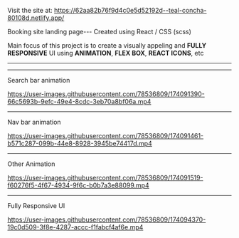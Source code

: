 Visit the site at: https://62aa82b76f9d4c0e5d52192d--teal-concha-80108d.netlify.app/


Booking site landing page--- Created using React / CSS (scss)

Main focus of this project is to create a visually appeling and <strong>FULLY RESPONSIVE</strong> UI using <strong>ANIMATION</strong>, <strong>FLEX BOX</strong>, <strong>REACT ICONS</strong>, etc 


-----------------------------------------------------------------------------------------------------------------------------------------------------------------------
-----------------------------------------------------------------------------------------------------------------------------------------------------------------------


Search bar animation

https://user-images.githubusercontent.com/78536809/174091390-66c5693b-9efc-49e4-8cdc-3eb70a8bf06a.mp4


-----------------------------------------------------------------------------------------------------------------------------------------------------------------------


Nav bar animation

https://user-images.githubusercontent.com/78536809/174091461-b571c287-099b-44e8-8928-3945be74417d.mp4


-----------------------------------------------------------------------------------------------------------------------------------------------------------------------


Other Animation 

https://user-images.githubusercontent.com/78536809/174091519-f60276f5-4f67-4934-9f6c-b0b7a3e88099.mp4


-----------------------------------------------------------------------------------------------------------------------------------------------------------------------


Fully Responsive UI

https://user-images.githubusercontent.com/78536809/174094370-19c0d509-3f8e-4287-accc-f1fabcf4af6e.mp4







